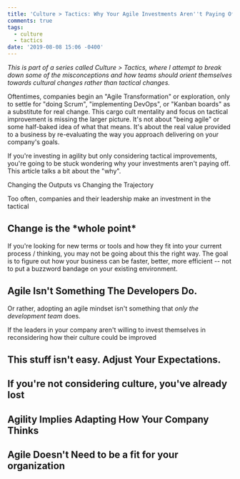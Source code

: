 ```yaml
---
title: 'Culture > Tactics: Why Your Agile Investments Aren''t Paying Off'
comments: true
tags:
  - culture
  - tactics
date: '2019-08-08 15:06 -0400'
---
```

_This is part of a series called Culture > Tactics, where I attempt to break down some of the misconceptions and how teams should orient themselves towards cultural changes rather than tactical changes._

Oftentimes, companies begin an "Agile Transformation" or exploration, only to settle for "doing Scrum", "implementing DevOps", or "Kanban boards" as a substitute for real change. This cargo cult mentality and focus on tactical improvement is missing the larger picture. It's not about "being agile" or some half-baked idea of what that means. It's about the real value provided to a business by re-evaluating the way you approach delivering on your company's goals. 

If you're investing in agility but only considering tactical improvements, you're going to be stuck wondering why your investments aren't paying off. This article talks a bit about the "why". 

Changing the Outputs vs Changing the Trajectory

Too often, companies and their leadership make an investment in the tactical 

## Change is the \*whole point\*

If you're looking for new terms or tools and how they fit into your current process / thinking, you may not be going about this the right way. The goal is to figure out how your business can be faster, better, more efficient -- not to put a buzzword bandage on your existing environment. 

## Agile Isn't Something The Developers Do.

Or rather, adopting an agile mindset isn't something that _only the development team_ does.

If the leaders in your company aren't willing to invest themselves in reconsidering how their culture could be improved 

## This stuff isn't easy. Adjust Your Expectations.

## If you're not considering culture, you've already lost

## Agility Implies Adapting How Your Company Thinks

## Agile Doesn't Need to be a fit for your organization
